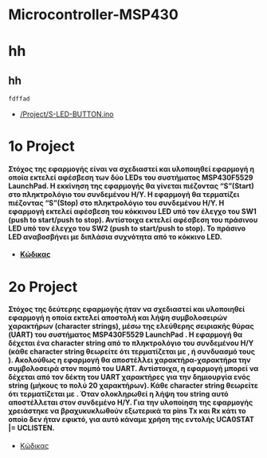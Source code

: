 # Microcontroller-MSP430

# hh
## hh

```bash
fdffad
```
* [/Project/S-LED-BUTTON.ino](S-LED-BUTTON.ino)

<h1> 1o Project </h1>
<h4> Στόχος της εφαρμογής είναι να σχεδιαστεί και υλοποιηθεί εφαρμογή η οποία εκτελεί αφέσβεση των δύο LEDs του συστήματος MSP430F5529 LaunchPad. Η εκκίνηση της εφαρμογής θα γίνεται πιέζοντας “S”(Start) στο πληκτρολόγιο του συνδεμένου Η/Υ. Η εφαρμογή θα τερματίζει πιέζοντας “S”(Stop) στο πληκτρολόγιο του συνδεμένου Η/Υ.
Η εφαρμογή εκτελεί αφέσβεση του κόκκινου LED υπό τον έλεγχο του SW1 (push to start/push to stop). Αντίστοιχα εκτελεί αφέσβεση του πράσινου LED υπό τον έλεγχο του SW2 (push to start/push to stop). Το πράσινο LED αναβοσβήνει με διπλάσια συχνότητα από το κόκκινο LED.
</h4>
<ul>
<li><a href="https://github.com/ksakkas/Microcontroller-MSP430/blob/master/Project/S-LED-BUTTON.ino" target="_blank"><b>Κώδικας</b></a></li>
</ul>

<h1> 2o Project </h1>
<h4> Στόχος της δεύτερης εφαρμογής ήταν να σχεδιαστεί και υλοποιηθεί εφαρμογή η οποία εκτελεί αποστολή και λήψη συμβολοσειρών χαρακτήρων (character strings), μέσω της ελεύθερης σειριακής θύρας (UART) του συστήματος MSP430F5529 LaunchPad . Η εφαρμογή θα δέχεται ένα character string από το πληκτρολόγιο του συνδεμένου Η/Υ (κάθε character string θεωρείτε ότι τερματίζεται με <CR>, <LF> ή συνδυασμό τους ). Ακολούθως η εφαρμογή θα αποστέλλει χαρακτήρα-χαρακτήρα την συμβολοσειρά στον πομπό του UART. 
Αντίστοιχα, η εφαρμογή μπορεί να δέχεται από τον δέκτη του UART χαρακτήρες για την δημιουργία ενός string (μήκους το πολύ 20 χαρακτήρων). Κάθε character string θεωρείτε ότι τερματίζεται με <CR>. Όταν ολοκληρωθεί η λήψη του string αυτό αποστέλλεται στον συνδεμένο Η/Υ.
Για την υλοποίηση της εφαρμογής χρειάστηκε να βραχυκυκλωθούν εξωτερικά τα pins Tx και Rx κάτι το οποίο δεν ήταν εφικτό, για αυτό κάναμε χρήση της εντολής UCA0STAT |=  UCLISTEN. </h4>
<ul>
<li><a href="https://github.com/ksakkas/Microcontroller-MSP430/blob/master/Project/Two-msp-communication.ino" target="_blank">Κώδικας</a></li>
</ul>
